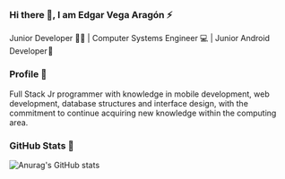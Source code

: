 ### Hi there 👋, I am Edgar Vega Aragón ⚡

Junior Developer 👨‍💻 | Computer Systems Engineer 💻 | Junior Android Developer 📱 

### Profile 💼
Full Stack Jr programmer with knowledge in mobile development, web development, database structures and interface design, with the commitment to continue acquiring new knowledge within the computing area.

### GitHub Stats 🚀
![Anurag's GitHub stats](https://github-readme-stats.vercel.app/api?username=veedsdev&show_icons=true&theme=react)
